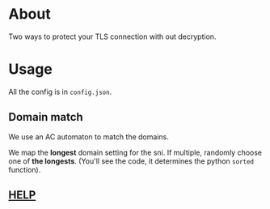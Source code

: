 # About

Two ways to protect your TLS connection with out decryption. 

# Usage

All the config is in `config.json`.

## Domain match

We use an AC automaton to match the domains.

We map the **longest** domain setting for the sni. If multiple, randomly choose one of **the longests**. (You'll see the code, it determines the python `sorted` function).

## [HELP](./docs/HELP.md)
